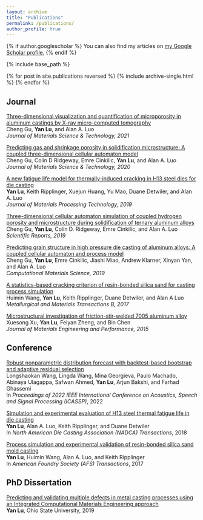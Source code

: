```yaml
---
layout: archive
title: "Publications"
permalink: /publications/
author_profile: true
---
```


{% if author.googlescholar %}
  You can also find my articles on <u><a href="{{author.googlescholar}}">my Google Scholar profile</a>.</u>
{% endif %}

{% include base_path %}

{% for post in site.publications reversed %}
  {% include archive-single.html %}
{% endfor %}


Journal
------
[Three-dimensional visualization and quantification of microporosity in aluminum castings by X-ray micro-computed tomography](https://www.sciencedirect.com/science/article/abs/pii/S1005030220306228) <br>
Cheng Gu, **Yan Lu**, and Alan A. Luo <br>
*Journal of Materials Science & Technology, 2021* <br>

[Predicting gas and shrinkage porosity in solidification microstructure: A coupled three-dimensional cellular automaton model](https://www.sciencedirect.com/science/article/abs/pii/S1005030220302073) <br>
Cheng Gu, Colin D Ridgeway, Emre Cinkilic, **Yan Lu**, and Alan A. Luo <br>
*Journal of Materials Science & Technology, 2020* <br>

[A new fatigue life model for thermally-induced cracking in H13 steel dies for die casting](https://www.sciencedirect.com/science/article/abs/pii/S0924013619301451) <br>
**Yan Lu**, Keith Ripplinger, Xuejun Huang, Yu Mao, Duane Detwiler, and Alan A. Luo <br>
*Journal of Materials Processing Technology, 2019* <br>

[Three-dimensional cellular automaton simulation of coupled hydrogen porosity and microstructure during solidification of ternary aluminum alloys](https://www.nature.com/articles/s41598-019-49531-0) <br>
Cheng Gu, **Yan Lu**, Colin D. Ridgeway, Emre Cinkilic, and Alan A. Luo <br>
*Scientific Reports, 2019* <br>

[Predicting grain structure in high pressure die casting of aluminum alloys: A coupled cellular automaton and process model](https://www.sciencedirect.com/science/article/abs/pii/S0927025619300291) <br>
Cheng Gu, **Yan Lu**, Emre Cinkilic, Jiashi Miao, Andrew Klarner, Xinyan Yan, and Alan A. Luo <br>
*Computational Materials Science, 2019* <br>

[A statistics-based cracking criterion of resin-bonded silica sand for casting process simulation](https://link.springer.com/article/10.1007/s11663-016-0865-9) <br>
Huimin Wang, **Yan Lu**, Keith Ripplinger, Duane Detwiler, and Alan A Luo <br>
*Metallurgical and Materials Transactions B, 2017* <br>

[Microstructural investigation of friction-stir-welded 7005 aluminum alloy](https://link.springer.com/article/10.1007/s11665-015-1764-y) <br>
Xuesong Xu, **Yan Lu**, Feiyan Zheng, and Bin Chen <br>
*Journal of Materials Engineering and Performance, 2015* <br>


Conference
------
[Robust nonparametric distribution forecast with backtest-based bootstrap and adaptive residual selection](https://arxiv.org/abs/2202.07955)<br>
Longshaokan Wang, Lingda Wang, Mina Georgieva, Paulo Machado, Abinaya Ulagappa, Safwan Ahmed, **Yan Lu**, Arjun Bakshi, and Farhad Ghassemi <br>
In *Proceedings of 2022 IEEE International Conference on Acoustics, Speech and Signal Processing (ICASSP)*, 2022 <br>

[Simulation and experimental evaluation of H13 steel thermal fatigue life in die casting](https://www.researchgate.net/publication/328462386_Simulation_and_Experimental_Evaluation_of_H13_Steel_Thermal_Fatigue_Life_in_Die_Casting)<br>
**Yan Lu**, Alan A. Luo, Keith Ripplinger, and Duane Detwiler <br>
In *North American Die Casting Association (NADCA) Transactions*, 2018 <br>

[Process simulation and experimental validation of resin-bonded silica sand mold casting](https://www.researchgate.net/publication/319632130_Process_Simulation_and_Experimental_Validation_of_Resin-Bonded_Silica_Sand_Mold_Casting)<br>
**Yan Lu**, Huimin Wang, Alan A. Luo, and Keith Ripplinger <br>
In *American Foundry Society (AFS) Transactions*, 2017 <br>


PhD Dissertation
------
[Predicting and validating multiple defects in metal casting processes using an Integrated Computational Materials Engineering approach](https://etd.ohiolink.edu/acprod/odb_etd/etd/r/1501/10?clear=10&p10_accession_num=osu1562346439311635) <br>
**Yan Lu**, Ohio State University, 2019 <br>
